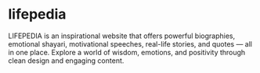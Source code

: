 # lifepedia
LIFEPEDIA is an inspirational website that offers powerful biographies, emotional shayari, motivational speeches, real-life stories, and quotes — all in one place. Explore a world of wisdom, emotions, and positivity through clean design and engaging content.
